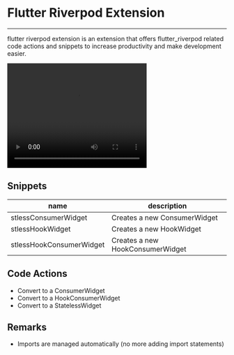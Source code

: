 # Flutter Riverpod Extension

---

flutter riverpod extension is an extension that offers flutter_riverpod related code actions and snippets to increase productivity and make development easier.

<video width="320" height="240" controls>
  <source src="videos/showcase.mov" type="video/mp4">
</video>

## Snippets

| name                     | description                      |
| ------------------------ | -------------------------------- |
| stlessConsumerWidget     | Creates a new ConsumerWidget     |
| stlessHookWidget         | Creates a new HookWidget         |
| stlessHookConsumerWidget | Creates a new HookConsumerWidget |

## Code Actions

- Convert to a ConsumerWidget
- Convert to a HookConsumerWidget
- Convert to a StatelessWidget

## Remarks

- Imports are managed automatically (no more adding import statements)
